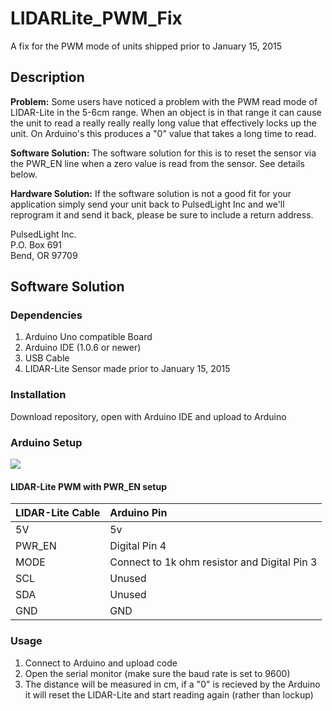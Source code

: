 # LIDARLite_PWM_Fix 
A fix for the PWM mode of units shipped prior to January 15, 2015

## Description

**Problem:** Some users have noticed a problem with the PWM read mode of LIDAR-Lite in the 5-6cm range. When an object is in that range it can cause the unit to read a really really really long value that effectively locks up the unit. On Arduino's this produces a "0" value that takes a long time to read. 

**Software Solution:** The software solution for this is to reset the sensor via the PWR_EN line when a zero value is read from the sensor. See details below. 

**Hardware Solution:** If the software solution is not a good fit for your application simply send your unit back to PulsedLight Inc and we'll reprogram it and send it back, please be sure to include a return address. 

PulsedLight Inc.    
P.O. Box 691   
Bend, OR 97709

## Software Solution

### Dependencies
1. Arduino Uno compatible Board
2. Arduino IDE (1.0.6 or newer)
3. USB Cable
4. LIDAR-Lite Sensor made prior to January 15, 2015

### Installation
Download repository, open with Arduino IDE and upload to Arduino

### Arduino Setup

![](http://pulsedlight3d.net/assets.pl3d/llpwmfix.jpg)

#### LIDAR-Lite PWM with PWR_EN setup

LIDAR-Lite Cable|Arduino Pin
:---|:---
5V|5v
PWR_EN|Digital Pin 4
MODE|Connect to 1k ohm resistor and Digital Pin 3
SCL|Unused
SDA|Unused
GND|GND

### Usage
1. Connect to Arduino and upload code
2. Open the serial monitor (make sure the baud rate is set to 9600)
3. The distance will be measured in cm, if a "0" is recieved by the Arduino it will reset the LIDAR-Lite and start reading again (rather than lockup)

